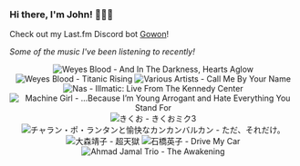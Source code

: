 ### Hi there, I'm John! 🏄🏻‍♂️

Check out my Last.fm Discord bot [Gowon](http://gowon.ca)!

_Some of the music I've been listening to recently!_


<!-- lastfm -->
<p align="center"><img src="https://lastfm.freetls.fastly.net/i/u/64s/8214c56f1e5bc67fcd1f29073dedf822.jpg" title="Weyes Blood - And In The Darkness, Hearts Aglow"> <img src="https://lastfm.freetls.fastly.net/i/u/64s/463b22f2004e52c747f0ca1607860e5f.png" title="Weyes Blood - Titanic Rising"> <img src="https://lastfm.freetls.fastly.net/i/u/64s/c3f9ec5df56d771aeba80c34f1833cf9.jpg" title="Various Artists - Call Me By Your Name"> <img src="https://lastfm.freetls.fastly.net/i/u/64s/56c99bd75970dada2dd1a7ce0a2c6172.jpg" title="Nas - Illmatic: Live From The Kennedy Center"> <img src="https://lastfm.freetls.fastly.net/i/u/64s/8f8fffc28ef1bdc50f4c109ee8341e66.jpg" title="Machine Girl - …Because I’m Young Arrogant and Hate Everything You Stand For"> <img src="https://lastfm.freetls.fastly.net/i/u/64s/d0b9ccd822114848875f4af283a439ec.jpg" title="きくお - きくおミク3"> <img src="https://lastfm.freetls.fastly.net/i/u/64s/92b513d25bba4579b9e4e2e7578c3b4b.jpg" title="チャラン・ポ・ランタンと愉快なカンカンバルカン - ただ、それだけ。"> <img src="https://lastfm.freetls.fastly.net/i/u/64s/683793a75b24a190ff4c534e8e2e25b7.jpg" title="大森靖子 - 超天獄"> <img src="https://lastfm.freetls.fastly.net/i/u/64s/0c56b9805e999adee7e4ff59ca574539.jpg" title="石橋英子 - Drive My Car"> <img src="https://lastfm.freetls.fastly.net/i/u/64s/b71edb7919769a385d51d8ee1cabc00c.jpg" title="Ahmad Jamal Trio - The Awakening"> </p>
